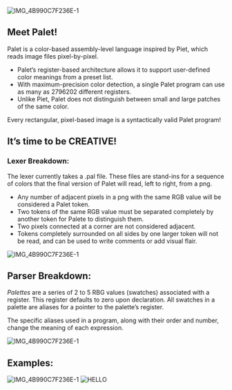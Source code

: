 ![IMG_4B990C7F236E-1](https://user-images.githubusercontent.com/20586059/154793393-92ae3773-4453-4384-8395-cb1b40f4d050.png)

## Meet Palet!

Palet is a color-based assembly-level language inspired by Piet, which reads image files pixel-by-pixel.

- Palet’s register-based architecture allows it to support user-defined color meanings from a preset list.
- With maximum-precision color detection, a single Palet program can use as many as 2796202 different registers.
- Unlike Piet, Palet does not distinguish between small and large patches of the same color.

Every rectangular, pixel-based image is a syntactically valid Palet program!

## It’s time to be CREATIVE!

### Lexer Breakdown:

The lexer currently takes a .pal file. These files are stand-ins for a sequence of colors that the final version of Palet will read, left to right, from a png.

- Any number of adjacent pixels in a png with the same RGB value will be considered a Palet token.
- Two tokens of the same RGB value must be separated completely by another token for Palete to distinguish them.
- Two pixels connected at a corner are not considered adjacent.
- Tokens completely surrounded on all sides by one larger token will not be read, and can be used to write comments or add visual flair.

![IMG_4B990C7F236E-1](https://user-images.githubusercontent.com/20586059/154793314-0cf012aa-212b-4c30-a13a-955771982a45.png)

## Parser Breakdown:

_Palettes_ are a series of 2 to 5 RBG values (swatches) associated with a register. This register defaults to zero upon declaration. All swatches in a palette are aliases for a pointer to the palette’s register.

The specific aliases used in a program, along with their order and number, change the meaning of each expression.

![IMG_4B990C7F236E-1](https://user-images.githubusercontent.com/20586059/154793318-0f39565b-bab6-405d-bcd7-609b0e093356.jpg)

## Examples:

![IMG_4B990C7F236E-1](https://user-images.githubusercontent.com/20586059/154793315-b331e75d-a37d-4bfe-ab20-5f9313b19a47.jpg)
![HELLO](https://user-images.githubusercontent.com/46990486/165595272-99ac9ec3-8616-4169-82a0-1e12d385b88e.jpg)

